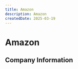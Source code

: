 ```yaml
---
title: Amazon
description: Amazon
createdDate: 2025-03-19
---
```


# Amazon

## Company Information

<DirectHireCompanyTable state="washington" city="seattle" companyJsonFileName="amazon" />